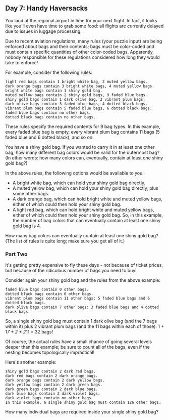 ## Day 7: Handy Haversacks

You land at the regional airport in time for your next flight. In fact, it looks like you'll even have time to grab some food: all flights are currently delayed due to issues in luggage processing.

Due to recent aviation regulations, many rules (your puzzle input) are being enforced about bags and their contents; bags must be color-coded and must contain specific quantities of other color-coded bags. Apparently, nobody responsible for these regulations considered how long they would take to enforce!

For example, consider the following rules:
```
light red bags contain 1 bright white bag, 2 muted yellow bags.
dark orange bags contain 3 bright white bags, 4 muted yellow bags.
bright white bags contain 1 shiny gold bag.
muted yellow bags contain 2 shiny gold bags, 9 faded blue bags.
shiny gold bags contain 1 dark olive bag, 2 vibrant plum bags.
dark olive bags contain 3 faded blue bags, 4 dotted black bags.
vibrant plum bags contain 5 faded blue bags, 6 dotted black bags.
faded blue bags contain no other bags.
dotted black bags contain no other bags.
```
These rules specify the required contents for 9 bag types. In this example, every faded blue bag is empty, every vibrant plum bag contains 11 bags (5 faded blue and 6 dotted black), and so on.

You have a shiny gold bag. If you wanted to carry it in at least one other bag, how many different bag colors would be valid for the outermost bag? (In other words: how many colors can, eventually, contain at least one shiny gold bag?)

In the above rules, the following options would be available to you:

- A bright white bag, which can hold your shiny gold bag directly.
- A muted yellow bag, which can hold your shiny gold bag directly, plus some other bags.
- A dark orange bag, which can hold bright white and muted yellow bags, either of which could then hold your shiny gold bag.
- A light red bag, which can hold bright white and muted yellow bags, either of which could then hold your shiny gold bag.
So, in this example, the number of bag colors that can eventually contain at least one shiny gold bag is 4.

How many bag colors can eventually contain at least one shiny gold bag? (The list of rules is quite long; make sure you get all of it.)


### Part Two

It's getting pretty expensive to fly these days - not because of ticket prices, but because of the ridiculous number of bags you need to buy!

Consider again your shiny gold bag and the rules from the above example:
```
faded blue bags contain 0 other bags.
dotted black bags contain 0 other bags.
vibrant plum bags contain 11 other bags: 5 faded blue bags and 6 dotted black bags.
dark olive bags contain 7 other bags: 3 faded blue bags and 4 dotted black bags.
```
So, a single shiny gold bag must contain 1 dark olive bag (and the 7 bags within it) plus 2 vibrant plum bags (and the 11 bags within each of those): 1 + 1*7 + 2 + 2*11 = 32 bags!

Of course, the actual rules have a small chance of going several levels deeper than this example; be sure to count all of the bags, even if the nesting becomes topologically impractical!

Here's another example:
```
shiny gold bags contain 2 dark red bags.
dark red bags contain 2 dark orange bags.
dark orange bags contain 2 dark yellow bags.
dark yellow bags contain 2 dark green bags.
dark green bags contain 2 dark blue bags.
dark blue bags contain 2 dark violet bags.
dark violet bags contain no other bags.
In this example, a single shiny gold bag must contain 126 other bags.
```
How many individual bags are required inside your single shiny gold bag?